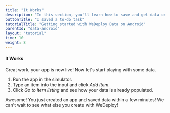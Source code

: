 ```yaml
---
title: "It Works"
description: "In this section, you'll learn how to save and get data on Android using the WeDeploy API Client."
buttonTitle: "I saved a to-do task"
tutorialTitle: "Getting started with WeDeploy Data on Android"
parentId: "data-android"
layout: "tutorial"
time: 10
weight: 8
---
```


#### It Works

Great work, your app is now live! Now let's start playing with some data.

1. Run the app in the simulator.
2. Type an item into the input and click _Add Item_.
3. Click _Go to item listing_ and see how your data is already populated.

Awesome! You just created an app and saved data within a few minutes! We can't wait to see what else you create with WeDeploy! 